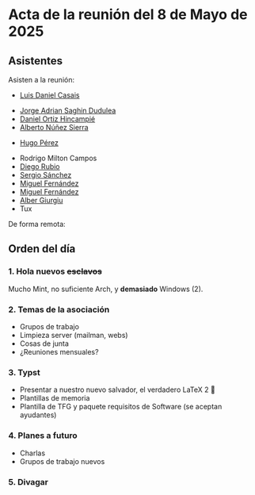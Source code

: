 # Acta de la reunión del 8 de Mayo de 2025

## Asistentes
Asisten a la reunión:
* [Luis Daniel Casais](https://github.com/rajayonin)
<!-- * [José Antonio Verde Jiménez](https://github.com/joseaverde) -->
* [Jorge Adrian Saghin Dudulea](https://github.com/z4na14)
* [Daniel Ortiz Hincampié](https://github.com/danielorhin34)
* [Alberto Núñez Sierra](https://github.com/rotlerxd)
<!-- * [Konstantin Rannev](https://github.com/pahheb) -->
<!-- * [Javier Martín Pizarro](https://github.com/jmartinpizarro) -->
* [Hugo Pérez](https://github.com/hugoguionperez)
<!-- * [Lucas Madrid Garre](https://github.com/LuckyMG1) -->
* Rodrigo Milton Campos
* [Diego Rubio](https://github.com/DiegoRubiok1)
* [Sergio Sánchez](https://github.com/seergiospm)
* [Miguel Fernández](https://github.com/)
* [Miguel Fernández](https://github.com/miguel-klstr)
* [Alber Giurgiu](https://github.com/fedes1to)
* Tux

De forma remota:
<!-- * [Jorge Lázaro Ruiz](https://github.com/JorgeyGari) -->
<!-- * [Salva Ayala Iglesias](https://github.com/Goldensit0) -->

## Orden del día

### 1. Hola nuevos ~~esclavos~~
Mucho Mint, no suficiente Arch, y **demasiado** Windows (2).

### 2. Temas de la asociación
- Grupos de trabajo
- Limpieza server (mailman, webs)
- Cosas de junta
- ¿Reuniones mensuales?


### 3. Typst
- Presentar a nuestro nuevo salvador, el verdadero LaTeX 2 🦀
- Plantillas de memoria
- Plantilla de TFG y paquete requisitos de Software (se aceptan ayudantes)


### 4. Planes a futuro
- Charlas
- Grupos de trabajo nuevos


### 5. Divagar


